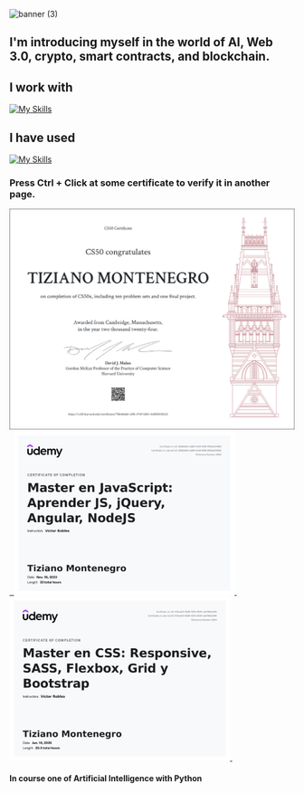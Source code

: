 ![banner (3)](https://github.com/TiziDevScripter/TiziDevScripter/assets/91438170/9289d541-ee93-4b69-8b72-81ac878e8cda)

## I'm introducing myself in the world of AI, Web 3.0, crypto, smart contracts, and blockchain.

<!--
<h1 align="center"> Hello there!✌ I'm Tiziano Montenegro.😁 </h1>

![banner (3)](https://github.com/TiziDevScripter/TiziDevScripter/assets/91438170/9289d541-ee93-4b69-8b72-81ac878e8cda)

## Operative Systems
[![My Skills](https://skillicons.dev/icons?i=debian,windows)](https://skillicons.dev)
-->

## I work with
[![My Skills](https://skillicons.dev/icons?i=python,sqlite,javascript,typescript,react,flask,html,css,git,github,vscode,debian,windows)](https://skillicons.dev)

## I have used
[![My Skills](https://skillicons.dev/icons?i=c,nextjs,angular,jquery,tailwindcss,bootstrap,astro,anaconda,pycharm)](https://skillicons.dev)

<!--
## Goals
Be able to build AI models 
-->
<!--
[![My Skills](https://skillicons.dev/icons?i=solidity,django,cpp)](https://skillicons.dev)
-->

<!--
[![My Skills](https://skillicons.dev/icons?i=python,flask,javascript,typescript,html,css,react&perline=3)](https://skillicons.dev)
# CONTACT
<a href="mailto:tizianomontenegro07@gmail.com?Subject=I%20want%20propose%20you%20something" target="_blank" rel="noreferrer"><img src="https://user-images.githubusercontent.com/48330849/172060688-5e1bf6ca-7bb9-43a2-b202-001170434946.png"  width="45"></a>
-->

<!-- ## 💼 🛠 &nbsp;Languages and Tools : -->

<!-- <img src="" title="" alt="" width="40" height="40"/>&nbsp; -->

### Press Ctrl + Click at some certificate to verify it in another page.

<a href="https://certificates.cs50.io/7bb466dd-c10b-4769-bf63-4c885013b122.pdf?size=letter" target="_blank">
  <img src="https://github.com/TizianoMontenegro/CERTIFICATES/blob/main/CS50x.png" title="Computer Science Harvard Course" alt="Computer Science Harvard Course" width="700"/>&nbsp;
</a>
<a href="https://www.udemy.com/certificate/UC-35d8e60e-b268-4c04-9f90-f9fb3e614390/" target="_blank">
  <img src="https://github.com/TizianoMontenegro/CERTIFICATES/blob/main/UC-35d8e60e-b268-4c04-9f90-f9fb3e614390.jpg" title="Master in JavaScript" alt="Master in JavaScript" width="390"/>&nbsp;
</a>
<a href="https://www.udemy.com/certificate/UC-412cea72-9b35-427b-8019-cda1f36dc946/" target="_blank">
  <img src="https://github.com/TizianoMontenegro/CERTIFICATES/blob/main/UC-412cea72-9b35-427b-8019-cda1f36dc946.jpg" title="Master in CSS" alt="Master in CSS" width="390"/>&nbsp;
</a>

#### In course one of Artificial Intelligence with Python

<!--
## 📋 Current Goals
- [ ] Learn Git well enough. 
- [ ] Become Data Science or Cibersecurity or Backend.
- [ ] Develop in projects Open Source. 
-->
